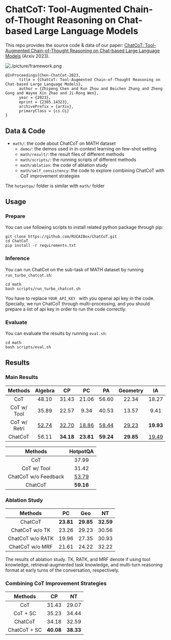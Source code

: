 # ChatCoT: Tool-Augmented Chain-of-Thought Reasoning on Chat-based Large Language Models

This repo provides the source code & data of our paper: [ChatCoT: Tool-Augmented Chain-of-Thought Reasoning on Chat-based Large Language Models](https://arxiv.org/abs/2305.14323) (Arxiv 2023).

![./picture/framework.png]()

```
@InProceedings{Chen-ChatCot-2023,
      title = {ChatCoT: Tool-Augmented Chain-of-Thought Reasoning on Chat-based Large Language Models}, 
      author = {Zhipeng Chen and Kun Zhou and Beichen Zhang and Zheng Gong and Wayne Xin Zhao and Ji-Rong Wen},
      year = {2023},
      eprint = {2305.14323},
      archivePrefix = {arXiv},
      primaryClass = {cs.CL}
}
```

## Data & Code

+ `math/`: the code about ChatCoT on MATH dataset
    + `demo/`: the demos used in in-context learning on few-shot setting
    + `math/result/`: the result files of different methods
    + `math/scripts/`: the running scripts of different methods
    + `math/ablation`: the code of ablation study
    + `math/self_consistency`: the code to explore combining ChatCoT with CoT improvement strategies

The `hotpotqa/` folder is similar with `math/` folder

## Usage

### Prepare

You can use following scripts to install related python package through pip:
```
git clone https://github.com/RUCAIBox/ChatCoT.git
cd ChatCoT
pip install -r requirements.txt
```

### Inference

You can run ChatCot on the sub-task of MATH dataset by running `run_turbo_chatcot.sh`:
```
cd math
bash scripts/run_turbo_chatcot.sh
```

You have to replace `YOUR_API_KEY ` with you openai api key in the code. Specially, we run ChatCoT through multi-processing, and you should prepare a list of api key in order to run the code correctly.

### Evaluate

You can evaluate the results by running `eval.sh`:
```
cd math
bash scripts/eval.sh
```

## Results

### Main Results

| Methods      | Algebra   | CP    | PC    | PA    | Geometry  | IA    | NT    |
| :-----:      | :-:       | :-:   | :-:   |:-:    | :-:       | :-:   |:-:    |
| CoT          | 48.10     | 31.43 | 21.06 | 56.60 | 22.34     | 18.27 | 29.07 |
| CoT w/ Tool  | 35.89     | 22.57 |  9.34 | 40.53 | 13.57     |  9.41 | 19.44 |
| CoT w/ Retri | <u>52.74</u> | <u>32.70</u> | <u>18.86</u> | <u>58.44</u> | <u>29.23</u> | **19.93** | <u>31.67</u> |
| ChatCoT      | 56.11     | **34.18** | **23.81** | **59.24** | **29.85** | <u>19.49</u> | **32.59** |

| Methods               | HotpotQA     |
| :-----:               | :-:          |
| CoT                   | 37.99        |
| CoT w/ Tool           | 31.42        |
| ChatCoT w/o Feedback  | <u>53.79</u> |
| ChatCoT               | **59.16**    |

### Ablation Study

| Methods | PC  | Geo | NT  |
| :-----: | :-: | :-: | :-: |
| ChatCoT | **23.81** | **29.85** | **32.59** |
| ChatCoT w/o TK | 23.26 | 29.23 | 30.56 |
| ChatCoT w/o RATK | 19.96 | 27.35 | 30.93 |
| ChatCoT w/o MRF | 21.61 | 24.22 | 32.22 |

The results of ablation study. TK, RATK, and MRF denote if using tool knowledge, retrieval-augmented task knowledge, and multi-turn reasoning format at early turns of the conversation, respectively.


### Combining CoT Improvement Strategies

| Methods | CP  | NT  |
| :-----: | :-: | :-: |
| CoT | 31.43 | 29.07 |
| CoT + SC | 35.23 | 34.44 |
| ChatCoT | 34.18 | 32.59 |
| ChatCoT + SC | **40.08** | **38.33** |